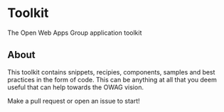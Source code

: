 # Toolkit
The Open Web Apps Group application toolkit

## About

This toolkit contains snippets, recipies, components, samples and best practices in the form of code. This can be anything at all that you deem useful that can help towards the OWAG vision.

Make a pull request or open an issue to start!
